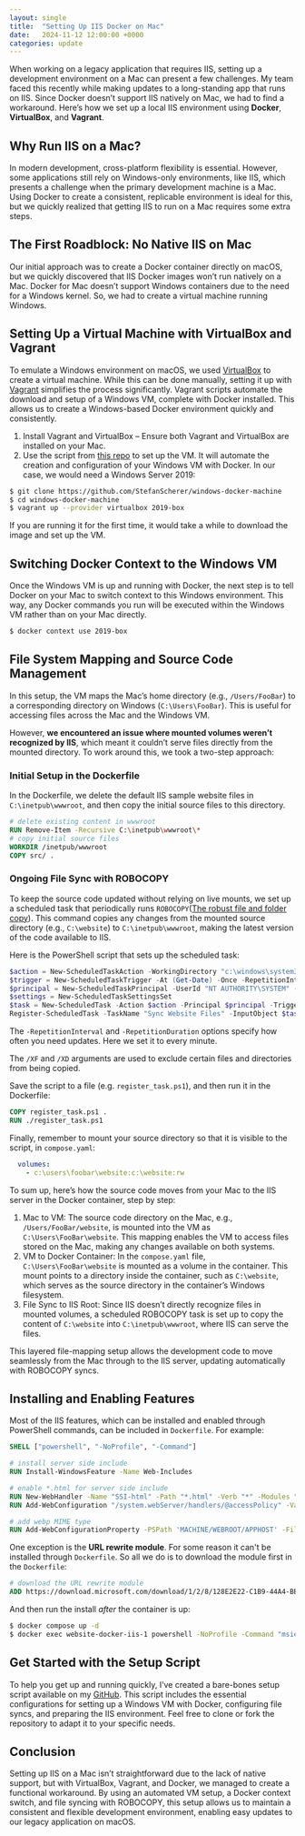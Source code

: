 ```yaml
---
layout: single
title:  "Setting Up IIS Docker on Mac"
date:   2024-11-12 12:00:00 +0000
categories: update
---
```

When working on a legacy application that requires IIS, setting up a development environment on a Mac can present a few challenges. My team faced this recently while making updates to a long-standing app that runs on IIS. Since Docker doesn’t support IIS natively on Mac, we had to find a workaround. Here’s how we set up a local IIS environment using **Docker**, **VirtualBox**, and **Vagrant**.

## Why Run IIS on a Mac?

In modern development, cross-platform flexibility is essential. However, some applications still rely on Windows-only environments, like IIS, which presents a challenge when the primary development machine is a Mac. Using Docker to create a consistent, replicable environment is ideal for this, but we quickly realized that getting IIS to run on a Mac requires some extra steps.

## The First Roadblock: No Native IIS on Mac

Our initial approach was to create a Docker container directly on macOS, but we quickly discovered that IIS Docker images won’t run natively on a Mac. Docker for Mac doesn’t support Windows containers due to the need for a Windows kernel. So, we had to create a virtual machine running Windows.

## Setting Up a Virtual Machine with VirtualBox and Vagrant

To emulate a Windows environment on macOS, we used [VirtualBox](https://www.virtualbox.org/) to create a virtual machine. While this can be done manually, setting it up with [Vagrant](https://www.vagrantup.com/) simplifies the process significantly. Vagrant scripts automate the download and setup of a Windows VM, complete with Docker installed. This allows us to create a Windows-based Docker environment quickly and consistently.

1.	Install Vagrant and VirtualBox – Ensure both Vagrant and VirtualBox are installed on your Mac. 
2.  Use the script from [this repo](https://github.com/StefanScherer/windows-docker-machine) to set up the VM. It will automate the creation and configuration of your Windows VM with Docker. In our case, we would need a Windows Server 2019:
```bash
$ git clone https://github.com/StefanScherer/windows-docker-machine
$ cd windows-docker-machine
$ vagrant up --provider virtualbox 2019-box
```

If you are running it for the first time, it would take a while to download the image and set up the VM.

## Switching Docker Context to the Windows VM

Once the Windows VM is up and running with Docker, the next step is to tell Docker on your Mac to switch context to this Windows environment. This way, any Docker commands you run will be executed within the Windows VM rather than on your Mac directly.
```bash
$ docker context use 2019-box
```

## File System Mapping and Source Code Management

In this setup, the VM maps the Mac’s home directory (e.g., `/Users/FooBar`) to a corresponding directory on Windows (`C:\Users\FooBar`). This is useful for accessing files across the Mac and the Windows VM.

However, **we encountered an issue where mounted volumes weren’t recognized by IIS**, which meant it couldn’t serve files directly from the mounted directory. To work around this, we took a two-step approach:

### Initial Setup in the Dockerfile

In the Dockerfile, we delete the default IIS sample website files in `C:\inetpub\wwwroot`, and then copy the initial source files to this directory.
```Dockerfile
# delete existing content in wwwroot
RUN Remove-Item -Recursive C:\inetpub\wwwroot\*
# copy initial source files
WORKDIR /inetpub/wwwroot
COPY src/ .
```

### Ongoing File Sync with ROBOCOPY

To keep the source code updated without relying on live mounts, we set up a scheduled task that periodically runs `ROBOCOPY`([The robust file and folder copy](https://ss64.com/nt/robocopy.html)). This command copies any changes from the mounted source directory (e.g., `C:\website`) to `C:\inetpub\wwwroot`, making the latest version of the code available to IIS.

Here is the PowerShell script that sets up the scheduled task:
```powershell
$action = New-ScheduledTaskAction -WorkingDirectory "c:\windows\system32" -Execute "Robocopy.exe" -Argument "C:\WEBSITE C:\INETPUB\\WWWROOT /S /XF .DS_Store /XD .git"
$trigger = New-ScheduledTaskTrigger -At (Get-Date) -Once -RepetitionInterval (New-TimeSpan -Minutes 1) -RepetitionDuration (New-TimeSpan -Days 1) 
$principal = New-ScheduledTaskPrincipal -UserId "NT AUTHORITY\SYSTEM" -LogonType "ServiceAccount" -RunLevel Highest
$settings = New-ScheduledTaskSettingsSet
$task = New-ScheduledTask -Action $action -Principal $principal -Trigger $trigger 
Register-ScheduledTask -TaskName "Sync Website Files" -InputObject $task -Force
```
The `-RepetitionInterval` and `-RepetitionDuration` options specify how often you need updates. Here we set it to every minute.

The `/XF` and `/XD` arguments are used to exclude certain files and directories from being copied.

Save the script to a file (e.g. `register_task.ps1`), and then run it in the Dockerfile:
```Dockerfile
COPY register_task.ps1 .
RUN ./register_task.ps1
```

Finally, remember to mount your source directory so that it is visible to the script, in `compose.yaml`:
```yaml
  volumes:
    - c:\users\foobar\website:c:\website:rw
```

To sum up, here’s how the source code moves from your Mac to the IIS server in the Docker container, step by step:
1.	Mac to VM: The source code directory on the Mac, e.g., `/Users/FooBar/website`, is mounted into the VM as `C:\Users\FooBar\website`. This mapping enables the VM to access files stored on the Mac, making any changes available on both systems.
2.	VM to Docker Container: In the `compose.yaml` file, `C:\Users\FooBar\website` is mounted as a volume in the container. This mount points to a directory inside the container, such as `C:\website`, which serves as the source directory in the container’s Windows filesystem.
3.	File Sync to IIS Root: Since IIS doesn’t directly recognize files in mounted volumes, a scheduled ROBOCOPY task is set up to copy the content of `C:\website` into `C:\inetpub\wwwroot`, where IIS can serve the files.

This layered file-mapping setup allows the development code to move seamlessly from the Mac through to the IIS server, updating automatically with ROBOCOPY syncs.

## Installing and Enabling Features

Most of the IIS features, which can be installed and enabled through PowerShell commands, can be included in `Dockerfile`. For example:
```Dockerfile
SHELL ["powershell", "-NoProfile", "-Command"]

# install server side include
RUN Install-WindowsFeature -Name Web-Includes

# enable *.html for server side include
RUN New-WebHandler -Name "SSI-html" -Path "*.html" -Verb "*" -Modules "ServerSideIncludeModule" -ResourceType "File" -RequiredAccess "Script"
RUN Add-WebConfiguration "/system.webServer/handlers/@accessPolicy" -Value "Script"

# add webp MIME type
RUN Add-WebConfigurationProperty -PSPath 'MACHINE/WEBROOT/APPHOST' -Filter "system.webServer/staticContent" -Name "." -Value @{ fileExtension='.webp'; mimeType='image/webp' }
```

One exception is the **URL rewrite module**. For some reason it can't be installed through `Dockerfile`. So all we do is to download the module first in the `Dockerfile`:
```Dockerfile
# download the URL rewrite module
ADD https://download.microsoft.com/download/1/2/8/128E2E22-C1B9-44A4-BE2A-5859ED1D4592/rewrite_amd64_en-US.msi /install/rewrite_amd64.msi
```
And then run the install *after* the container is up:
```bash
$ docker compose up -d
$ docker exec website-docker-iis-1 powershell -NoProfile -Command "msiexec.exe /i C:\\install\\rewrite_amd64.msi /passive"
```

## Get Started with the Setup Script

To help you get up and running quickly, I’ve created a bare-bones setup script available on my [GitHub](https://github.com/ganyinghung/iis-docker-on-mac). This script includes the essential configurations for setting up a Windows VM with Docker, configuring file syncs, and preparing the IIS environment. Feel free to clone or fork the repository to adapt it to your specific needs.

## Conclusion

Setting up IIS on a Mac isn’t straightforward due to the lack of native support, but with VirtualBox, Vagrant, and Docker, we managed to create a functional workaround. By using an automated VM setup, a Docker context switch, and file syncing with ROBOCOPY, this setup allows us to maintain a consistent and flexible development environment, enabling easy updates to our legacy application on macOS.

